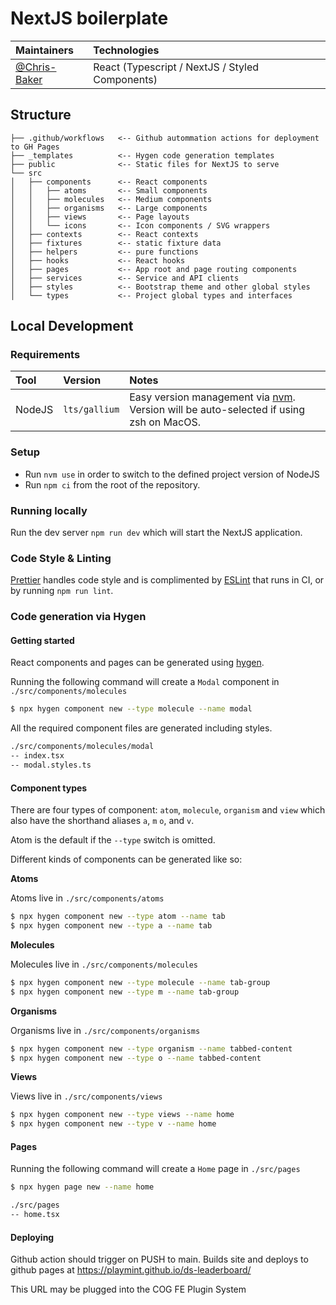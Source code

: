 <!-- @format -->

# NextJS boilerplate

| Maintainers    | Technologies                                    |
| :------------- |:------------------------------------------------|
| [@Chris-Baker] | React (Typescript / NextJS / Styled Components) |

## Structure

```
├── .github/workflows   <-- Github autommation actions for deployment to GH Pages
├── _templates          <-- Hygen code generation templates
├── public              <-- Static files for NextJS to serve
└── src
│   ├── components      <-- React components
│   │   ├── atoms       <-- Small components
│   │   ├── molecules   <-- Medium components
│   │   ├── organisms   <-- Large components
│   │   ├── views       <-- Page layouts
│   │   └── icons       <-- Icon components / SVG wrappers
│   ├── contexts        <-- React contexts
│   ├── fixtures        <-- static fixture data
│   ├── helpers         <-- pure functions
│   ├── hooks           <-- React hooks
│   ├── pages           <-- App root and page routing components
│   ├── services        <-- Service and API clients
│   ├── styles          <-- Bootstrap theme and other global styles
│   └── types           <-- Project global types and interfaces
```

## Local Development

### Requirements

| Tool   | Version       | Notes                                                                                   |
|:-------|:--------------|:----------------------------------------------------------------------------------------|
| NodeJS | `lts/gallium` | Easy version management via [nvm]. Version will be auto-selected if using zsh on MacOS. |

### Setup

-   Run `nvm use` in order to switch to the defined project version of NodeJS
-   Run `npm ci` from the root of the repository.

### Running locally

Run the dev server `npm run dev` which will start the NextJS application.

### Code Style & Linting

[Prettier] handles code style and is complimented by [ESLint] that runs in CI, or by running `npm run lint`.

### Code generation via Hygen

#### Getting started

React components and pages can be generated using [hygen].

Running the following command will create a `Modal` component in `./src/components/molecules`

```bash
$ npx hygen component new --type molecule --name modal
```

All the required component files are generated including styles.

```bash
./src/components/molecules/modal
-- index.tsx
-- modal.styles.ts
```

#### Component types

There are four types of component: `atom`, `molecule`, `organism` and `view` which also have the shorthand aliases `a`, `m` `o`, and `v`.

Atom is the default if the `--type` switch is omitted.

Different kinds of components can be generated like so:

**Atoms**

Atoms live in `./src/components/atoms`

```bash
$ npx hygen component new --type atom --name tab
$ npx hygen component new --type a --name tab
```

**Molecules**

Molecules live in `./src/components/molecules`

```bash
$ npx hygen component new --type molecule --name tab-group
$ npx hygen component new --type m --name tab-group
```

**Organisms**

Organisms live in `./src/components/organisms`

```bash
$ npx hygen component new --type organism --name tabbed-content
$ npx hygen component new --type o --name tabbed-content
```

**Views**

Views live in `./src/components/views`

```bash
$ npx hygen component new --type views --name home
$ npx hygen component new --type v --name home
```

#### Pages

Running the following command will create a `Home` page in `./src/pages`

```bash
$ npx hygen page new --name home
```

```bash
./src/pages
-- home.tsx
```

#### Deploying

Github action should trigger on PUSH to main.  Builds site and deploys to github pages at
https://playmint.github.io/ds-leaderboard/

This URL may be plugged into the COG FE Plugin System

[nvm]: https://github.com/creationix/nvm
[prettier]: https://prettier.io/
[eslint]: https://eslint.org/
[hygen]: https://www.hygen.io
[@chris-baker]: https://github.com/Chris-Baker
